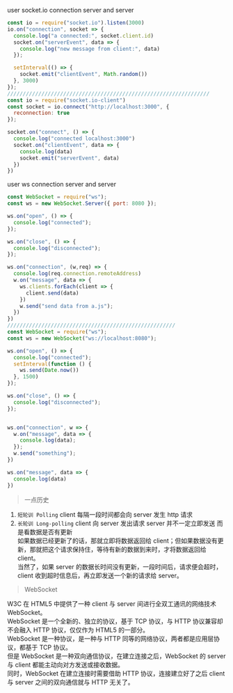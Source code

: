 user socket.io connection server and server
```js
const io = require("socket.io").listen(3000)
io.on("connection", socket => {
  console.log("a connected:", socket.client.id)
  socket.on("serverEvent", data => {
    console.log("new message from client:", data)
  });

  setInterval(() => {
    socket.emit("clientEvent", Math.random())
  }, 3000)
});
/////////////////////////////////////////////////////////////////
const io = require("socket.io-client")
const socket = io.connect("http://localhost:3000", {
  reconnection: true
});

socket.on("connect", () => {
  console.log("connected localhost:3000")
  socket.on("clientEvent", data => {
    console.log(data)
    socket.emit("serverEvent", data)
  })
})

```

user ws connection server and server
```js
const WebSocket = require("ws");
const ws = new WebSocket.Server({ port: 8080 });

ws.on("open", () => {
  console.log("connected");
});

ws.on("close", () => {
  console.log("disconnected");
});

ws.on("connection", (w,req) => {
  console.log(req.connection.remoteAddress)
  w.on("message", data => {
    ws.clients.forEach(client => {
      client.send(data)
    })
    w.send("send data from a.js");
  })
})
//////////////////////////////////////////////////////
const WebSocket = require("ws");
const ws = new WebSocket("ws://localhost:8080");

ws.on("open", () => {
  console.log("connected");
  setInterval(function () {
    ws.send(Date.now())
  }, 1500)
});

ws.on("close", () => {
  console.log("disconnected");
});


ws.on("connection", w => {
  w.on("message", data => {
    console.log(data);
  });
  w.send("something");
})

ws.on("message", data => {
  console.log(data)
})
```


> 一点历史  

1. `短轮训 Polling` client 每隔一段时间都会向 server 发生 http 请求  
2. `长轮训 Long-polling` client 向 server 发出请求 server 并不一定立即发送 而是看数据是否有更新  
如果数据已经更新了的话，那就立即将数据返回给 client；但如果数据没有更新，那就把这个请求保持住，等待有新的数据到来时，才将数据返回给 client。  
当然了，如果 server 的数据长时间没有更新，一段时间后，请求便会超时，client 收到超时信息后，再立即发送一个新的请求给 server。

> WebSocket  

W3C 在 HTML5 中提供了一种 client 与 server 间进行全双工通讯的网络技术 WebSocket。  
WebSocket 是一个全新的、独立的协议，基于 TCP 协议，与 HTTP 协议兼容却不会融入 HTTP 协议，仅仅作为 HTML5 的一部分。  
WebSocket 是一种协议，是一种与 HTTP 同等的网络协议，两者都是应用层协议，都基于 TCP 协议。  
但是 WebSocket 是一种双向通信协议，在建立连接之后，WebSocket 的 server 与 client 都能主动向对方发送或接收数据。  
同时，WebSocket 在建立连接时需要借助 HTTP 协议，连接建立好了之后 client 与 server 之间的双向通信就与 HTTP 无关了。





